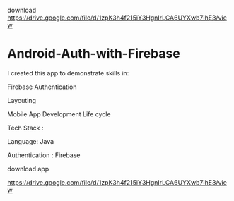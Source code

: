 download https://drive.google.com/file/d/1zpK3h4f215iY3HgnIrLCA6UYXwb7lhE3/view


# Android-Auth-with-Firebase

I created this app to demonstrate skills in:



Firebase Authentication

Layouting

Mobile App Development Life cycle



Tech Stack :

Language: Java

Authentication : Firebase

download app


https://drive.google.com/file/d/1zpK3h4f215iY3HgnIrLCA6UYXwb7lhE3/view
